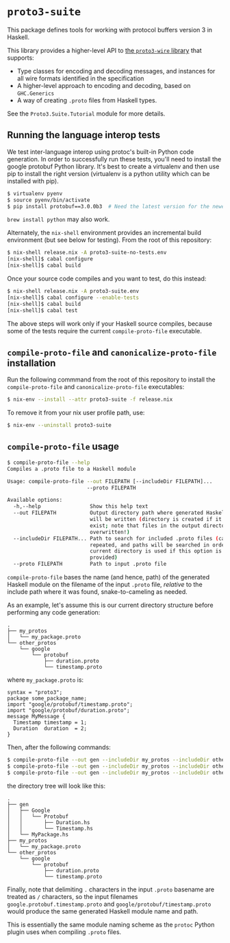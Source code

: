 # `proto3-suite`

This package defines tools for working with protocol buffers version 3 in Haskell.

This library provides a higher-level API to
[the `proto3-wire` library](https://github.com/awakenetworks/proto3-wire) that supports:

- Type classes for encoding and decoding messages, and instances for all
  wire formats identified in the specification
- A higher-level approach to encoding and decoding, based on `GHC.Generics`
- A way of creating `.proto` files from Haskell types.

See the `Proto3.Suite.Tutorial` module for more details.

## Running the language interop tests

We test inter-language interop using protoc's built-in Python code generation. In
order to successfully run these tests, you'll need to install the google protobuf
Python library. It's best to create a virtualenv and then use pip to install the
right version (virtualenv is a python utility which can be installed with pip).

```bash
$ virtualenv pyenv
$ source pyenv/bin/activate
$ pip install protobuf==3.0.0b3  # Need the latest version for the newest protoc
```

`brew install python` may also work.

Alternately, the `nix-shell` environment provides an incremental build
environment (but see below for testing). From the root of this repository:

```bash
$ nix-shell release.nix -A proto3-suite-no-tests.env
[nix-shell]$ cabal configure
[nix-shell]$ cabal build
```

Once your source code compiles and you want to test, do this instead:

```bash
$ nix-shell release.nix -A proto3-suite.env
[nix-shell]$ cabal configure --enable-tests
[nix-shell]$ cabal build
[nix-shell]$ cabal test
```

The above steps will work only if your Haskell source compiles, because
some of the tests require the current `compile-proto-file` executable.

## `compile-proto-file` and `canonicalize-proto-file` installation

Run the following commmand from the root of this repository to install
the `compile-proto-file` and `canonicalize-proto-file` executables:

```bash
$ nix-env --install --attr proto3-suite -f release.nix
```

To remove it from your nix user profile path, use:

```bash
$ nix-env --uninstall proto3-suite
```

## `compile-proto-file` usage

```bash
$ compile-proto-file --help
Compiles a .proto file to a Haskell module

Usage: compile-proto-file --out FILEPATH [--includeDir FILEPATH]...
                          --proto FILEPATH

Available options:
  -h,--help                Show this help text
  --out FILEPATH           Output directory path where generated Haskell modules
                           will be written (directory is created if it does not
                           exist; note that files in the output directory may be
                           overwritten!)
  --includeDir FILEPATH... Path to search for included .proto files (can be
                           repeated, and paths will be searched in order; the
                           current directory is used if this option is not
                           provided)
  --proto FILEPATH         Path to input .proto file
```

`compile-proto-file` bases the name (and hence, path) of the generated Haskell
module on the filename of the input `.proto` file, _relative_ to the include
path where it was found, snake-to-cameling as needed.

As an example, let's assume this is our current directory structure before
performing any code generation:

```
.
├── my_protos
│   └── my_package.proto
└── other_protos
    └── google
        └── protobuf
            ├── duration.proto
            └── timestamp.proto
```

where `my_package.proto` is:

```
syntax = "proto3";
package some_package_name;
import "google/protobuf/timestamp.proto";
import "google/protobuf/duration.proto";
message MyMessage {
  Timestamp timestamp = 1;
  Duration  duration  = 2;
}
```

Then, after the following commands:

```bash
$ compile-proto-file --out gen --includeDir my_protos --includeDir other_protos --proto google/protobuf/duration.proto
$ compile-proto-file --out gen --includeDir my_protos --includeDir other_protos --proto google/protobuf/timestamp.proto
$ compile-proto-file --out gen --includeDir my_protos --includeDir other_protos --proto my_package.proto
```

the directory tree will look like this:

```
.
├── gen
│   ├── Google
│   │   └── Protobuf
│   │       ├── Duration.hs
│   │       └── Timestamp.hs
│   └── MyPackage.hs
├── my_protos
│   └── my_package.proto
└── other_protos
    └── google
        └── protobuf
            ├── duration.proto
            └── timestamp.proto
```

Finally, note that delimiting `.` characters in the input `.proto` basename are
treated as `/` characters, so the input filenames
`google.protobuf.timestamp.proto` and `google/protobuf/timestamp.proto` would
produce the same generated Haskell module name and path.

This is essentially the same module naming scheme as the `protoc` Python plugin
uses when compiling `.proto` files.
